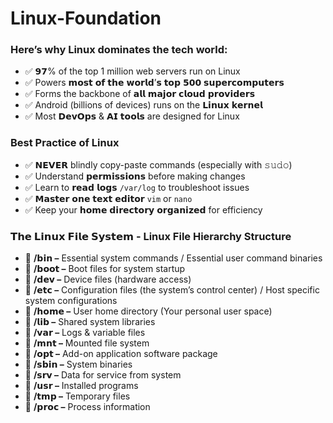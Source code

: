 # Linux-Foundation

### Here’s why Linux dominates the tech world: 

* ✅ 𝟵𝟳% of the top 1 million web servers run on Linux 
* ✅ Powers 𝗺𝗼𝘀𝘁 𝗼𝗳 𝘁𝗵𝗲 𝘄𝗼𝗿𝗹𝗱’𝘀 𝘁𝗼𝗽 𝟱𝟬𝟬 𝘀𝘂𝗽𝗲𝗿𝗰𝗼𝗺𝗽𝘂𝘁𝗲𝗿𝘀 
* ✅ Forms the backbone of 𝗮𝗹𝗹 𝗺𝗮𝗷𝗼𝗿 𝗰𝗹𝗼𝘂𝗱 𝗽𝗿𝗼𝘃𝗶𝗱𝗲𝗿𝘀 
* ✅ Android (billions of devices) runs on the 𝗟𝗶𝗻𝘂𝘅 𝗸𝗲𝗿𝗻𝗲𝗹 
* ✅ Most 𝗗𝗲𝘃𝗢𝗽𝘀 & 𝗔𝗜 𝘁𝗼𝗼𝗹𝘀 are designed for Linux 

### Best Practice of Linux
* ✅ 𝗡𝗘𝗩𝗘𝗥 blindly copy-paste commands (especially with 𝚜𝚞𝚍𝚘) 
* ✅ Understand 𝗽𝗲𝗿𝗺𝗶𝘀𝘀𝗶𝗼𝗻𝘀 before making changes 
* ✅ Learn to 𝗿𝗲𝗮𝗱 𝗹𝗼𝗴𝘀 `/var/log` to troubleshoot issues 
* ✅ 𝗠𝗮𝘀𝘁𝗲𝗿 𝗼𝗻𝗲 𝘁𝗲𝘅𝘁 𝗲𝗱𝗶𝘁𝗼𝗿 `vim` or `𝚗𝚊𝚗𝚘`
* ✅ Keep your 𝗵𝗼𝗺𝗲 𝗱𝗶𝗿𝗲𝗰𝘁𝗼𝗿𝘆 𝗼𝗿𝗴𝗮𝗻𝗶𝘇𝗲𝗱 for efficiency 

### 𝗧𝗵𝗲 𝗟𝗶𝗻𝘂𝘅 𝗙𝗶𝗹𝗲 𝗦𝘆𝘀𝘁𝗲𝗺 - Linux File Hierarchy Structure
* 📂 **/𝗯𝗶𝗻 –** Essential system commands / Essential user command binaries
* 📂 **/𝗯𝗼𝗼𝘁 –** Boot files for system startup 
* 📂 **/𝗱𝗲𝘃 –** Device files (hardware access) 
* 📂 **/𝗲𝘁𝗰 –** Configuration files (the system’s control center) / Host specific system configurations
* 📂 **/𝗵𝗼𝗺𝗲 –** User home directory (Your personal user space)
* 📂 **/𝗹𝗶𝗯 –** Shared system libraries 
* 📂 **/𝘃𝗮𝗿 –** Logs & variable files 
* 📂 **/𝗺𝗻𝘁 –** Mounted file system
* 📂 **/𝗼𝗽𝘁 –** Add-on application software package
* 📂 **/𝘀𝗯𝗶𝗻 –** System binaries
* 📂 **/𝘀𝗿𝘃 –** Data for service from system
* 📂 **/𝘂𝘀𝗿 –** Installed programs 
* 📂 **/𝘁𝗺𝗽 –** Temporary files 
* 📂 **/𝗽𝗿𝗼𝗰 –** Process information